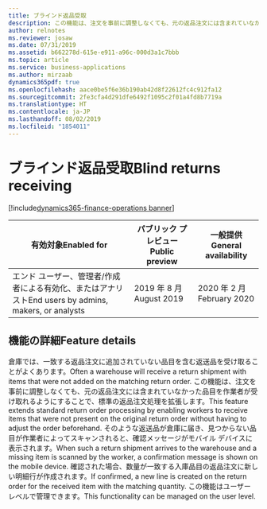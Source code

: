 ```yaml
---
title: ブラインド返品受取
description: この機能は、注文を事前に調整しなくても、元の返品注文には含まれていなかった品目を作業者が受け取れるようにすることで、標準の返品注文処理を拡張します。
author: relnotes
ms.reviewer: josaw
ms.date: 07/31/2019
ms.assetid: b662278d-615e-e911-a96c-000d3a1c7bbb
ms.topic: article
ms.service: business-applications
ms.author: mirzaab
dynamics365pdf: true
ms.openlocfilehash: aace0be5f6e36b190ab42d8f22612fc4c912fa12
ms.sourcegitcommit: 2fe3cfa4d291dfe6492f1095c2f01a4fd8b7719a
ms.translationtype: HT
ms.contentlocale: ja-JP
ms.lasthandoff: 08/02/2019
ms.locfileid: "1854011"
---
```

# <a name="blind-returns-receiving"></a><span data-ttu-id="b209f-103">ブラインド返品受取</span><span class="sxs-lookup"><span data-stu-id="b209f-103">Blind returns receiving</span></span>
[!include[dynamics365-finance-operations banner](../includes/dynamics365-finance-operations.md)]

| <span data-ttu-id="b209f-104">有効対象</span><span class="sxs-lookup"><span data-stu-id="b209f-104">Enabled for</span></span>    |  <span data-ttu-id="b209f-105">パブリック プレビュー</span><span class="sxs-lookup"><span data-stu-id="b209f-105">Public preview</span></span> | <span data-ttu-id="b209f-106">一般提供</span><span class="sxs-lookup"><span data-stu-id="b209f-106">General availability</span></span> | 
| ---------- | ---------- |---------- |
|<span data-ttu-id="b209f-107">エンド ユーザー、管理者/作成者による有効化、またはアナリスト</span><span class="sxs-lookup"><span data-stu-id="b209f-107">End users by admins, makers, or analysts</span></span>|<span data-ttu-id="b209f-108">2019 年 8 月</span><span class="sxs-lookup"><span data-stu-id="b209f-108">August 2019</span></span>| <span data-ttu-id="b209f-109">2020 年 2 月</span><span class="sxs-lookup"><span data-stu-id="b209f-109">February 2020</span></span>|






## <a name="feature-details"></a><span data-ttu-id="b209f-110">機能の詳細</span><span class="sxs-lookup"><span data-stu-id="b209f-110">Feature details</span></span>
<!--feature detail start -->
<span data-ttu-id="b209f-111">倉庫では、一致する返品注文に追加されていない品目を含む返送品を受け取ることがよくあります。</span><span class="sxs-lookup"><span data-stu-id="b209f-111">Often a warehouse will receive a return shipment with items that were not added on the matching return order.</span></span> <span data-ttu-id="b209f-112">この機能は、注文を事前に調整しなくても、元の返品注文には含まれていなかった品目を作業者が受け取れるようにすることで、標準の返品注文処理を拡張します。</span><span class="sxs-lookup"><span data-stu-id="b209f-112">This feature extends standard return order processing by enabling workers to receive items that were not present on the original return order without having to adjust the order beforehand.</span></span> <span data-ttu-id="b209f-113">そのような返送品が倉庫に届き、見つからない品目が作業者によってスキャンされると、確認メッセージがモバイル デバイスに表示されます。</span><span class="sxs-lookup"><span data-stu-id="b209f-113">When such a return shipment arrives to the warehouse and a missing item is scanned by the worker, a confirmation message is shown on the mobile device.</span></span> <span data-ttu-id="b209f-114">確認された場合、数量が一致する入庫品目の返品注文に新しい明細行が作成されます。</span><span class="sxs-lookup"><span data-stu-id="b209f-114">If confirmed, a new line is created on the return order for the received item with  the matching quantity.</span></span> <span data-ttu-id="b209f-115">この機能はユーザー レベルで管理できます。</span><span class="sxs-lookup"><span data-stu-id="b209f-115">This functionality can be managed on the user level.</span></span>
<!--feature detail end -->











